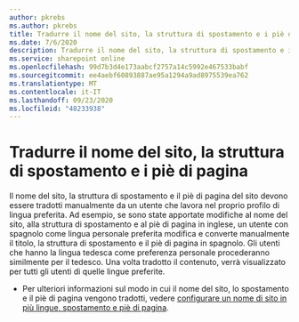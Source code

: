 ```yaml
---
author: pkrebs
ms.author: pkrebs
title: Tradurre il nome del sito, la struttura di spostamento e i piè di pagina
ms.date: 7/6/2020
description: Tradurre il nome del sito, la struttura di spostamento e i piè di pagina
ms.service: sharepoint online
ms.openlocfilehash: 99d7b3d4e173aabcf2757a14c5992e467533babf
ms.sourcegitcommit: ee4aebf60893887ae95a1294a9ad8975539ea762
ms.translationtype: MT
ms.contentlocale: it-IT
ms.lasthandoff: 09/23/2020
ms.locfileid: "48233938"
---
```

# <a name="translate-the-site-name-navigation-and-footers"></a>Tradurre il nome del sito, la struttura di spostamento e i piè di pagina
Il nome del sito, la struttura di spostamento e il piè di pagina del sito devono essere tradotti manualmente da un utente che lavora nel proprio profilo di lingua preferita. Ad esempio, se sono state apportate modifiche al nome del sito, alla struttura di spostamento e al piè di pagina in inglese, un utente con spagnolo come lingua personale preferita modifica e converte manualmente il titolo, la struttura di spostamento e il piè di pagina in spagnolo. Gli utenti che hanno la lingua tedesca come preferenza personale procederanno similmente per il tedesco. Una volta tradotto il contenuto, verrà visualizzato per tutti gli utenti di quelle lingue preferite.  

- Per ulteriori informazioni sul modo in cui il nome del sito, lo spostamento e il piè di pagina vengono tradotti, vedere [configurare un nome di sito in più lingue, spostamento e piè di pagina](https://support.office.com/article/create-multilingual-communication-sites-pages-and-news-2bb7d610-5453-41c6-a0e8-6f40b3ed750c#bkmk_muitranslations).
